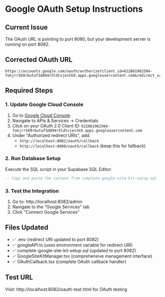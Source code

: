 # Google OAuth Setup Instructions

## Current Issue
The OAuth URL is pointing to port 8080, but your development server is running on port 8082.

## Corrected OAuth URL
```
https://accounts.google.com/oauth/authorize?client_id=622861962504-fokjrr569rbutuf3d894r5ldtvjestk9.apps.googleusercontent.com&redirect_uri=http%3A%2F%2Flocalhost%3A8082%2Foauth%2Fcallback&response_type=code&access_type=offline&prompt=consent&scope=https%3A%2F%2Fwww.googleapis.com%2Fauth%2Fadsense.readonly+https%3A%2F%2Fwww.googleapis.com%2Fauth%2Fanalytics.readonly+https%3A%2F%2Fwww.googleapis.com%2Fauth%2Fwebmasters.readonly+openid+email+profile
```

## Required Steps

### 1. Update Google Cloud Console
1. Go to [Google Cloud Console](https://console.cloud.google.com/)
2. Navigate to APIs & Services → Credentials
3. Click on your OAuth 2.0 Client ID: `622861962504-fokjrr569rbutuf3d894r5ldtvjestk9.apps.googleusercontent.com`
4. Under "Authorized redirect URIs", add:
   - `http://localhost:8082/oauth/callback`
   - `http://localhost:8080/oauth/callback` (keep this for fallback)

### 2. Run Database Setup
Execute the SQL script in your Supabase SQL Editor:
```sql
-- Copy and paste the content from complete-google-site-kit-setup.sql
```

### 3. Test the Integration
1. Go to: http://localhost:8082/admin
2. Navigate to the "Google Services" tab
3. Click "Connect Google Services"

## Files Updated
- ✅ .env (redirect URI updated to port 8082)
- ✅ googleAPI.ts (uses environment variable for redirect URI)
- ✅ complete-google-site-kit-setup.sql (updated to port 8082)
- ✅ GoogleSiteKitManager.tsx (comprehensive management interface)
- ✅ OAuthCallback.tsx (complete OAuth callback handler)

## Test URL
Visit: http://localhost:8082/oauth-test.html for OAuth testing
